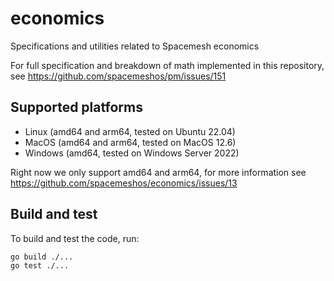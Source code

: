 # economics

Specifications and utilities related to Spacemesh economics

For full specification and breakdown of math implemented in this repository, see <https://github.com/spacemeshos/pm/issues/151>

## Supported platforms

- Linux (amd64 and arm64, tested on Ubuntu 22.04)
- MacOS (amd64 and arm64, tested on MacOS 12.6)
- Windows (amd64, tested on Windows Server 2022)

Right now we only support amd64 and arm64, for more information see <https://github.com/spacemeshos/economics/issues/13>

## Build and test

To build and test the code, run:

```bash
go build ./...
go test ./...
```

